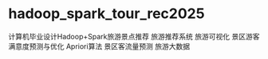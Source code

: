 # hadoop_spark_tour_rec2025
计算机毕业设计Hadoop+Spark旅游景点推荐 旅游推荐系统 旅游可视化 景区游客满意度预测与优化 Apriori算法 景区客流量预测 旅游大数据
